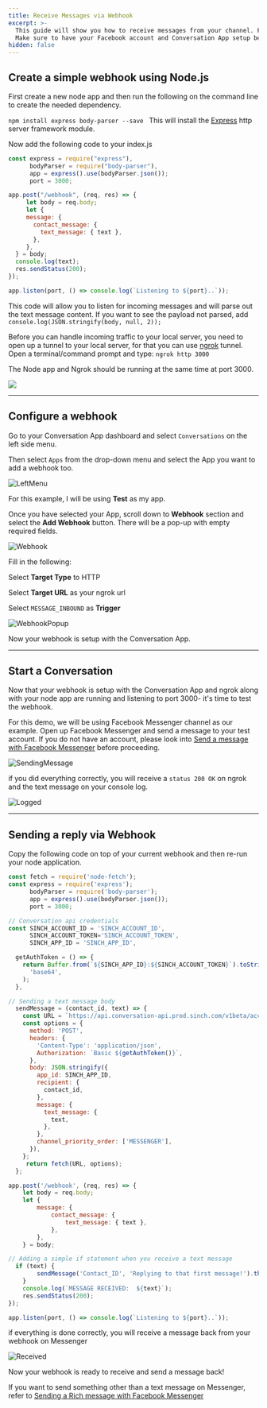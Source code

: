 ```yaml
---
title: Receive Messages via Webhook
excerpt: >-
  This guide will show you how to receive messages from your channel. For this setup, we will look into how to receive a message from Facebook Messenger channel. 
  Make sure to have your Facebook account and Conversation App setup before preceding to the next steps.
hidden: false 
---
```


## Create a simple webhook using Node.js

First create a new node app and then run the following on the command line to create the needed dependency.

`npm install express body-parser --save ` This will install the [Express](https://www.npmjs.com/package/express) http server framework module. 

Now add the following code to your index.js

```javascript
const express = require("express"),
      bodyParser = require("body-parser"),
      app = express().use(bodyParser.json());
      port = 3000;

app.post("/webhook", (req, res) => {
     let body = req.body;
     let {
     message: {
       contact_message: {
         text_message: { text },
       },
     },
  } = body;
  console.log(text);
  res.sendStatus(200);
});

app.listen(port, () => console.log(`Listening to ${port}..`));
```
This code will allow you to listen for incoming messages and will parse out the text message content.
If you want to see the payload not parsed, add `console.log(JSON.stringify(body, null, 2));`

Before you can handle incoming traffic to your local server, you need to open up a tunnel to your local server, for that you can use [ngrok](https://ngrok.com/) tunnel. Open a terminal/command prompt and type: `ngrok http 3000`

The Node app and Ngrok should be running at the same time at port 3000.

![](https://i.imgur.com/HHpIHIp.png)


---


## Configure a webhook
Go to your Conversation App dashboard and select
`Conversations` on the left side menu.

 Then select `Apps` from the drop-down menu and select the App you want to add a webhook too. 

 ![LeftMenu](images/dashboard/dashboard_leftMenu.jpg)

 For this example, I will be using **Test** as my app.

 Once you have selected your App, scroll down to **Webhook** section and select the **Add Webhook** button. There will be a pop-up with empty required fields.

 ![Webhook](images/dashboard/dashboard_configPage.jpg)

Fill in the following:

Select **Target Type** to HTTP

Select **Target URL** as your ngrok url

Select `MESSAGE_INBOUND` as **Trigger** 


![WebhookPopup](images/dashboard/dashboard_webhookPopup.png)

Now your webhook is setup with the Conversation App.

---

## Start a Conversation

Now that your webhook is setup with the Conversation App and ngrok along with your node app are running and listening to port 3000- it's time to test the webhook.


For this demo, we will be using Facebook Messenger channel as our example. Open up Facebook Messenger and send a message to your test account. If you do not have an account, please look into [Send a message with Facebook Messenger](doc:conversation-send-a-message-with-fb-messsenger) before proceeding.

![SendingMessage](images/channel-support/messenger/fb_message_firstmsg.png)

if you did everything correctly, you will receive a `status 200 OK` on ngrok and the text message on your console log.

![Logged](images/channel-support/messenger/fb_message_log.jpg)

---

## Sending a reply via Webhook

Copy the following code on top of your current webhook and then re-run your node application. 

```javascript 
const fetch = require('node-fetch');
const express = require('express');
      bodyParser = require('body-parser');
      app = express().use(bodyParser.json());
      port = 3000;

// Conversation api credentials
const SINCH_ACCOUNT_ID = 'SINCH_ACCOUNT_ID',
      SINCH_ACCOUNT_TOKEN='SINCH_ACCOUNT_TOKEN',
      SINCH_APP_ID = 'SINCH_APP_ID',

  getAuthToken = () => {
    return Buffer.from(`${SINCH_APP_ID}:${SINCH_ACCOUNT_TOKEN}`).toString(
      'base64',
    );
  },

// Sending a text message body
  sendMessage = (contact_id, text) => {
    const URL = `https://api.conversation-api.prod.sinch.com/v1beta/accounts/${SINCH_ACCOUNT_ID}/messages:send`;
    const options = {
      method: 'POST',
      headers: {
        'Content-Type': 'application/json',
        Authorization: `Basic ${getAuthToken()}`,
      },
      body: JSON.stringify({
        app_id: SINCH_APP_ID,
        recipient: {
          contact_id,
        },
        message: {
          text_message: {
            text,
          },
        },
        channel_priority_order: ['MESSENGER'],
      }),
    };
     return fetch(URL, options);
  };

app.post('/webhook', (req, res) => {
    let body = req.body;
    let {
        message: {
            contact_message: {
                text_message: { text },
            },
        },
    } = body;

// Adding a simple if statement when you receive a text message
  if (text) {
        sendMessage('Contact_ID', 'Replying to that first message!').then(r => r.json()).then(res => console.log(res));
    }
    console.log(`MESSAGE RECEIVED:  ${text}`);
    res.sendStatus(200);
});

app.listen(port, () => console.log(`Listening to ${port}..`));
```
if everything is done correctly, you will receive a message back from your webhook on Messenger

![Received](images/channel-support/messenger/fb_message_replied.png)

Now your webhook is ready to receive and send a message back!

If you want to send something other than a text message on Messenger, refer to
[Sending a Rich message with Facebook Messenger](doc:conversation-send-rich-messages-with-fb-messenger)
